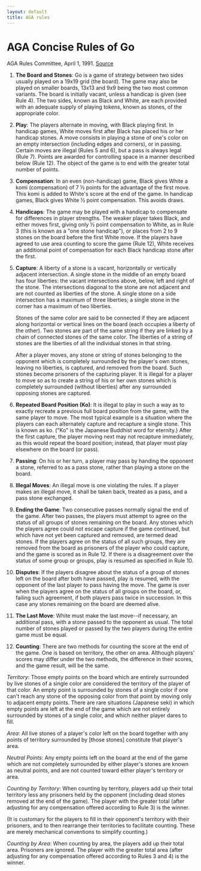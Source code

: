 ```yaml
---
layout: default
title: AGA rules
---
```


# AGA Concise Rules of Go

AGA Rules Committee, April 1, 1991. [Source](https://www.usgo-archive.org/sites/default/files/pdf/conciserules.pdf)

1. **The Board and Stones**: Go is a game of strategy between two sides usually played
   on a 19x19 grid (the board). The game may also be played on smaller boards, 13x13
   and 9x9 being the two most common variants. The board is initially vacant, unless a
   handicap is given (see Rule 4). The two sides, known as Black and White, are each
   provided with an adequate supply of playing tokens, known as stones, of the
   appropriate color.

2. **Play**: The players alternate in moving, with Black playing first. In handicap games,
   White moves first after Black has placed his or her handicap stones. A move consists in
   playing a stone of one's color on an empty intersection (including edges and corners), or
   in passing. Certain moves are illegal (Rules 5 and 6), but a pass is always legal (Rule
   7). Points are awarded for controlling space in a manner described below (Rule 12).
   The object of the game is to end with the greater total number of points.

3. **Compensation**: In an even (non-handicap) game, Black gives White a komi
   (compensation) of 7 ½ points for the advantage of the first move. This komi is added to
   White's score at the end of the game. In handicap games, Black gives White ½ point
   compensation. This avoids draws.

4. **Handicaps**: The game may be played with a handicap to compensate for differences
   in player strengths. The weaker player takes Black, and either moves first, giving only ½
   point compensation to White, as in Rule 3 (this is known as a "one stone handicap"), or
   places from 2 to 9 stones on the board before the first White move.
   If the players have agreed to use area counting to score the game (Rule 12), White
   receives an additional point of compensation for each Black handicap stone after the
   first.

5. **Capture**: A liberty of a stone is a vacant, horizontally or vertically adjacent
   intersection. A single stone in the middle of an empty board has four liberties: the
   vacant intersections above, below, left and right of the stone. The intersections diagonal
   to the stone are not adjacent and are not counted as liberties of the stone. A single
   stone on a side intersection has a maximum of three liberties; a single stone in the
   corner has a maximum of two liberties.

    Stones of the same color are said to be connected if they are adjacent along horizontal
    or vertical lines on the board (each occupies a liberty of the other). Two stones are part
    of the same string if they are linked by a chain of connected stones of the same color.
    The liberties of a string of stones are the liberties of all the individual stones in that
    string.

    After a player moves, any stone or string of stones belonging to the opponent which is
    completely surrounded by the player's own stones, leaving no liberties, is captured, and
    removed from the board. Such stones become prisoners of the capturing player. It is
    illegal for a player to move so as to create a string of his or her own stones which is
    completely surrounded (without liberties) after any surrounded opposing stones are
    captured.

6. **Repeated Board Position (Ko)**: It is illegal to play in such a way as to exactly
   recreate a previous full board position from the game, with the same player to move.
   The most typical example is a situation where the players can each alternately capture
   and recapture a single stone. This is known as ko. ("Ko" is the Japanese Buddhist word
   for eternity.) After the first capture, the player moving next may not recapture
   immediately, as this would repeat the board position; instead, that player must play
   elsewhere on the board (or pass).

7. **Passing**: On his or her turn, a player may pass by handing the opponent a stone,
   referred to as a pass stone, rather than playing a stone on the board.

8. **Illegal Moves**: An illegal move is one violating the rules. If a player makes an illegal
   move, it shall be taken back, treated as a pass, and a pass stone exchanged.

9. **Ending the Game**: Two consecutive passes normally signal the end of the game.
   After two passes, the players must attempt to agree on the status of all groups of stones
   remaining on the board. Any stones which the players agree could not escape capture if
   the game continued, but which have not yet been captured and removed, are termed
   dead stones. If the players agree on the status of all such groups, they are removed
   from the board as prisoners of the player who could capture, and the game is scored as
   in Rule 12. If there is a disagreement over the status of some group or groups, play is
   resumed as specified in Rule 10.

10. **Disputes**: If the players disagree about the status of a group of stones left on the
    board after both have passed, play is resumed, with the opponent of the last player to
    pass having the move. The game is over when the players agree on the status of all
    groups on the board, or, failing such agreement, if both players pass twice in
    succession. In this case any stones remaining on the board are deemed alive.

11. **The Last Move**: White must make the last move--if necessary, an additional pass,
    with a stone passed to the opponent as usual. The total number of stones played or
    passed by the two players during the entire game must be equal.

12. **Counting**: There are two methods for counting the score at the end of the game.
    One is based on territory, the other on area. Although players' scores may differ under
    the two methods, the difference in their scores, and the game result, will be the same.

_Territory_: Those empty points on the board which are entirely surrounded by live stones
of a single color are considered the territory of the player of that color. An empty point is
surrounded by stones of a single color if one can't reach any stone of the opposing color
from that point by moving only to adjacent empty points. There are rare situations
(Japanese seki) in which empty points are left at the end of the game which are not
entirely surrounded by stones of a single color, and which neither player dares to fill.

_Area_: All live stones of a player's color left on the board together with any points of
territory surrounded by [those stones] constitute that player's area.

_Neutral Points_: Any empty points left on the board at the end of the game which are not
completely surrounded by either player's stones are known as neutral points, and are
not counted toward either player's territory or area.

_Counting by Territory_: When counting by territory, players add up their total territory less
any prisoners held by the opponent (including dead stones removed at the end of the
game). The player with the greater total (after adjusting for any compensation offered
according to Rule 3) is the winner.

(It is customary for the players to fill in their opponent's territory with their prisoners, and
to then rearrange their territories to facilitate counting. These are merely mechanical
conventions to simplify counting.)

_Counting by Area_: When counting by area, the players add up their total area. Prisoners
are ignored. The player with the greater total area (after adjusting for any compensation
offered according to Rules 3 and 4) is the winner.
